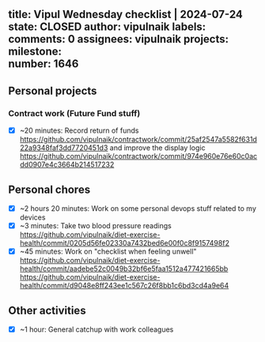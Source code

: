 title:	Vipul Wednesday checklist | 2024-07-24
state:	CLOSED
author:	vipulnaik
labels:	
comments:	0
assignees:	vipulnaik
projects:	
milestone:	
number:	1646
--
## Personal projects

### Contract work (Future Fund stuff)

- [x] ~20 minutes: Record return of funds https://github.com/vipulnaik/contractwork/commit/25af2547a5582f631d22a9348faf3dd7720451d3 and improve the display logic https://github.com/vipulnaik/contractwork/commit/974e960e76e60c0acdd0907e4c3664b214517232

## Personal chores

- [x] ~2 hours 20 minutes: Work on some personal devops stuff related to my devices
- [x] ~3 minutes: Take two blood pressure readings https://github.com/vipulnaik/diet-exercise-health/commit/0205d56fe02330a7432bed6e00f0c8f9157498f2
- [x] ~45 minutes: Work on "checklist when feeling unwell" https://github.com/vipulnaik/diet-exercise-health/commit/aadebe52c0049b32bf6e5faa1512a477421665bb https://github.com/vipulnaik/diet-exercise-health/commit/d9048e8ff243ee1c567c26f8bb1c6bd3cd4a9e64 

## Other activities

- [x] ~1 hour: General catchup with work colleagues

